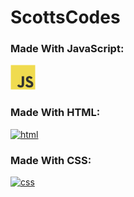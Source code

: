# ScottsCodes

<h3 align="left">Made With JavaScript:</h3>
<p align="left"> <a href="https://en.wikipedia.org/wiki/JavaScript" target="_blank" rel="noreferrer"> <img src="https://raw.githubusercontent.com/devicons/devicon/master/icons/javascript/javascript-original.svg" alt="javascript" width="40" height="40"/> </a> </p>

<h3 align="left">Made With HTML:</h3>
<p align="left"> <a href="https://en.wikipedia.org/wiki/HTML" target="_blank" rel="noreferrer"> <img src="https://upload.wikimedia.org/wikipedia/commons/thumb/6/61/HTML5_logo_and_wordmark.svg/120px-HTML5_logo_and_wordmark.svg.png" alt="html" width="40" height="40"/> </a> </p>

<h3 align="left">Made With CSS:</h3>
<p align="left"> <a href="https://en.wikipedia.org/wiki/CSS" target="_blank" rel="noreferrer"> <img src="https://upload.wikimedia.org/wikipedia/commons/thumb/d/d5/CSS3_logo_and_wordmark.svg/120px-CSS3_logo_and_wordmark.svg.png" alt="css" width="40" height="40"/> </a> </p>

